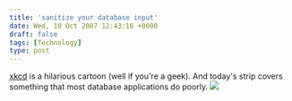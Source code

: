 ```yaml
---
title: 'sanitize your database input'
date: Wed, 10 Oct 2007 12:43:16 +0000
draft: false
tags: [Technology]
type: post
---
```


[xkcd](http://www.xkcd.com/) is a hilarious cartoon (well if you're a geek). And today's strip covers something that most database applications do poorly. [![](http://imgs.xkcd.com/comics/exploits_of_a_mom.png)](http://xkcd.com/327/)
